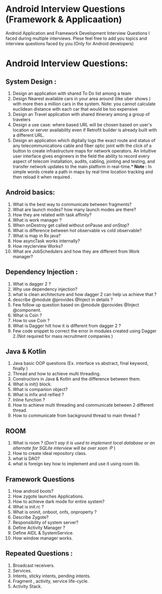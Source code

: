 # Android Interview Questions (Framework & Applicaation)
Android Application and Framework Development Interview Questions I faced during multiple interviews.
Plese feel free to add you topics and interview questions faced by you.(Only for Android developers)  


# Android Interview Questions:

## System Design :
1. Design an application with shared To Do list  among a team 
2. Design Nearest available cars in your area around (like uber shows ) with more then a million cars in the system.
Note: you cannot calculate euclidean distance with each car that would be too expensive 
3. Design an Travel application with shared itinerary among a group of travelers
4. Design a use case: where based URL will be chosen  based on user's location or server availability even if Retrofit builder is already built  with a different URL.
5. Design an application which digitally logs the exact route and status of any telecommunications cable and fiber optic joint with the click of a button to create infrastructure maps for network operators. An intuitive user interface gives engineers in the field the ability to record every aspect of telecom installation, audits, cabling, jointing and testing, and transfer network updates to the main platform in real-time.*
**Note :**  In simple words create a path in maps by  real time location tracking and then reload it when required .



## Android basics:

1. What is the best way to communicate between fragments?
2. What are launch modes? how many launch modes are there?  
3. How they are related with task affinity?
4. What is work manager ? 
5. When onDestroy get called without onPause and onStop?
6. What is difference between hot observable vs cold observable?
7. What is map in Rx java?
8. How asyncTask works  internally?
9. How reyclerview Works?
10. What are JobSchedulers and how they are different from Work manager?

## Dependency Injection :

   1. What is dagger 2 ?
   2. Why use dependency injection?
   3. what is clean architecture and how dagger 2 can help us achieve that ?
   4. describe @module @provides @Inject in details ?
   5. Few follow up question based on @module @provides @Inject @component.
   6. What  is Coin ?
   7. How to use Coin ?
   8. What is Dagger hilt how it is different from dagger 2 ?
   9.  Few code snippet to correct the error in modules created using Dagger 2.(Not required for mass recruitment companies )

## Java & Kotlin
1. Java basic OOP questions (Ex. interface vs abstract, final keyword, finally )
2. Thread and how to achieve multi threading.
3. Constructors in Java & Kotlin and the difference between them.
4. What is init() block.
5. What is companion object? 
6. What is infix and reified ?
7. Inline function ?
8. How to achieve multi threading and communicate between 2 different thread.
9. How to communicate from background thread to main thread ?

## ROOM
1. What is room ? (*Don't say it is used to implement local database or an alternate for SQLite interview will be over soon :P* )
2. How to create ideal repository class.
3. what is DAO?
4. what is foreign key how to implement and use it using  room lib.


## Framework Questions
1. How android boots?
2. How zygote launches  Applications.
3. How to achieve dark mode for entire system?
4. What is init.rc ?
5. What is oninit, onboot, onfs, onproperty ?
6. Describe Zygote?
7. Responsibility of system server?
8. Define Activity Manager  ?
9. Define AIDL & SystemService.
10. How window manager works. 



## Repeated Questions :

1. Broadcast receivers.  
2. Services. 
3. Intents, sticky intents, pending intents.
4. Fragment , activity, service life-cycle.  
5. Activity Stack.


 

 


